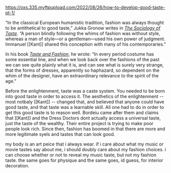 https://oxs.335.myftpupload.com/2022/08/26/how-to-develop-good-taste-pt-1/

“In the classical European humanistic tradition, fashion was always thought to be antithetical to good taste,” Jukka Gronow writes in [_The Sociology of Taste_](https://rstyle.me/+r_irty2Sr-xodNU8l_nZdQ). “A person blindly following the whims of fashion was without style, whereas a man of style—or a gentleman—used his own power of judgment. Immanuel [[Kant]] shared this conception with many of his contemporaries.”

In his book [_Taste and Fashion_](https://rstyle.me/+EcdAl7b33w1VbHezfyKofQ), he wrote: “In every period costume has some essential line, and when we look back over the fashions of the past we can see quite plainly what it is, and can see what is surely very strange, that the forms of dresses, apparently so haphazard, so dependent on the whim of the designer, have an extraordinary relevance to the spirit of the age.”


Before the enlightenment, taste was a caste system. You needed to be born into good taste in order to access it. The aesthetics of the enlightenment -- most notbaly [[Kant]] -- changed that, and believed that anyone could have good taste, and that taste was a learnable skill. All one had to do in order to get this good taste is to reason well. Bordeiu came after them and claims that [[Kant]] and the Dress Doctors dont actually access a universal taste, just the taste of the wealthy. Their entire project is trying to make poor people look rich. 
Since then, fashion has boomed in that there are more and more legitimate syels and tastes that can look good. 

my body is an art peice that i always wear. if i care about what my music or movie tastes say about me, i should doubly care about my fashion choices. i can choose whether or not to reveal my music taste, but not my fashion taste. the same goes for physique and the same goes, id guess, for interior decoration. 